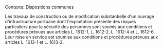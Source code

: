Contexte: Dispositions communes

Les travaux de construction ou de modification substantielle d'un ouvrage d'infrastructure portuaire dont l'exploitation présente des risques particuliers pour la sécurité des personnes sont soumis aux conditions et procédures prévues aux articles L. 1612-1, L. 1612-2, L. 1612-4 et L. 1612-6. Leur mise en service est soumise aux conditions et procédures prévues aux articles L. 1613-1 et L. 1613-2.